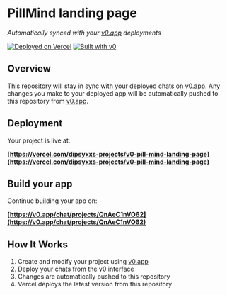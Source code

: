 # PillMind landing page

*Automatically synced with your [v0.app](https://v0.app) deployments*

[![Deployed on Vercel](https://img.shields.io/badge/Deployed%20on-Vercel-black?style=for-the-badge&logo=vercel)](https://vercel.com/dipsyxxs-projects/v0-pill-mind-landing-page)
[![Built with v0](https://img.shields.io/badge/Built%20with-v0.app-black?style=for-the-badge)](https://v0.app/chat/projects/QnAeC1nVO62)

## Overview

This repository will stay in sync with your deployed chats on [v0.app](https://v0.app).
Any changes you make to your deployed app will be automatically pushed to this repository from [v0.app](https://v0.app).

## Deployment

Your project is live at:

**[https://vercel.com/dipsyxxs-projects/v0-pill-mind-landing-page](https://vercel.com/dipsyxxs-projects/v0-pill-mind-landing-page)**

## Build your app

Continue building your app on:

**[https://v0.app/chat/projects/QnAeC1nVO62](https://v0.app/chat/projects/QnAeC1nVO62)**

## How It Works

1. Create and modify your project using [v0.app](https://v0.app)
2. Deploy your chats from the v0 interface
3. Changes are automatically pushed to this repository
4. Vercel deploys the latest version from this repository